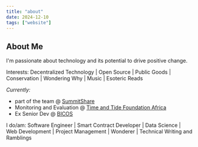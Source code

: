 ```yaml
---
title: "about"
date: 2024-12-10
tags: ["website"]
---
```



## About Me

I'm passionate about technology and its potential to drive positive change.

Interests: Decentralized Technology | Open Source | Public Goods | Conservation | Wondering Why | Music | Esoteric Reads

*Currently:*

- part of the team @ [SummitShare](https://summitshare.co)
- Monitoring and Evaluation @ [Time and Tide Foundation Africa](https://timeandtidefoundation.org/)
- Ex Senior Dev @ [BICOS](https://x.com/bicos_zm?s=21)

I do/am: Software Engineer | Smart Contract Developer | Data Science | Web Development | Project Management | Wonderer | Technical Writing and Ramblings
